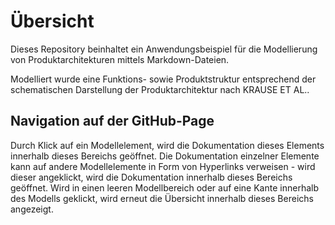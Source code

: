 # Übersicht
Dieses Repository beinhaltet ein Anwendungsbeispiel für die Modellierung von Produktarchitekturen mittels Markdown-Dateien.

Modelliert wurde eine Funktions- sowie Produktstruktur entsprechend der schematischen Darstellung der Produktarchitektur nach KRAUSE ET AL..

## Navigation auf der GitHub-Page
Durch Klick auf ein Modellelement, wird die Dokumentation dieses Elements innerhalb dieses Bereichs geöffnet. Die Dokumentation einzelner Elemente kann auf andere Modellelemente in Form von Hyperlinks verweisen - wird dieser angeklickt, wird die Dokumentation innerhalb dieses Bereichs geöffnet.
Wird in einen leeren Modellbereich oder auf eine Kante innerhalb des Modells geklickt, wird erneut die Übersicht innerhalb dieses Bereichs angezeigt.